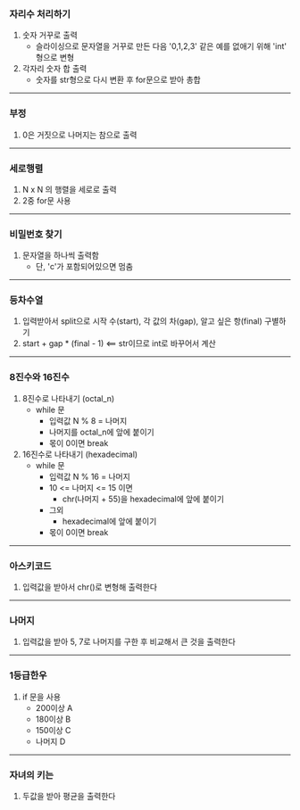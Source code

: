 ### 자리수 처리하기
1. 숫자 거꾸로 출력
    - 슬라이싱으로 문자열을 거꾸로 만든 다음 '0,1,2,3' 같은 예를 없애기 위해 'int' 형으로 변형
2. 각자리 숫자 합 출력
    - 숫자를 str형으로 다시 변환 후 for문으로 받아 총합
------------
### 부정
1. 0은 거짓으로 나머지는 참으로 출력
--------
### 세로행렬
1. N x N 의 행렬을 세로로 출력
2. 2중 for문 사용
------
### 비밀번호 찾기
1. 문자열을 하나씩 출력함
    - 단, 'c'가 포함되어있으면 멈춤
------
### 등차수열
1. 입력받아서 split으로 시작 수(start), 각 값의 차(gap), 알고 싶은 항(final) 구별하기
2. start + gap * (final - 1) <== str이므로 int로 바꾸어서 계산
------
### 8진수와 16진수
1. 8진수로 나타내기 (octal_n)
    - while 문
        - 입력값 N % 8 = 나머지
        - 나머지를 octal_n에 앞에 붙이기
        - 몫이 0이면 break
2. 16진수로 나타내기 (hexadecimal)
    - while 문
        - 입력값 N % 16  = 나머지
        - 10 <= 나머지 <= 15 이면 
            - chr(나머지 + 55)을 hexadecimal에 앞에 붙이기
        - 그외 
            - hexadecimal에 앞에 붙이기
        -  몫이 0이면 break
-------
### 아스키코드
1. 입력값을 받아서 chr()로 변형해 출력한다
------
### 나머지
1. 입력값을 받아 5, 7로 나머지를 구한 후 비교해서 큰 것을 출력한다
---------
### 1등급한우
1. if 문을 사용
    - 200이상 A
    - 180이상 B
    - 150이상 C
    - 나머지 D
---------------
### 자녀의 키는
1. 두값을 받아 평균을 출력한다